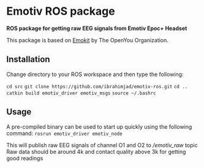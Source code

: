 # Emotiv ROS package

**ROS package for getting raw EEG signals from Emotiv Epoc+ Headset**

This package is based on [Emokit](https://github.com/openyou/emokit) by The OpenYou Organization.

## Installation
Change directory to your ROS workspace and then type the following:

`cd src`
`git clone https://github.com/ibrahimjad/emotiv-ros.git`
`cd ..`
`catkin build emotiv_driver emotiv_msgs`
`source ~/.bashrc`

## Usage
A pre-compiled binary can be used to start up quickly using the following command:
`rosrun emotiv_driver emotiv_node`

This will publish raw EEG signals of channel O1 and O2 to */emotiv_raw* topic
Raw data should be around 4k and contact quality above 3k for getting good readings
